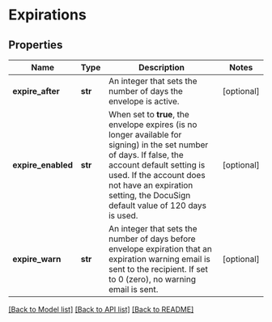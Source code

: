 # Expirations

## Properties
Name | Type | Description | Notes
------------ | ------------- | ------------- | -------------
**expire_after** | **str** | An integer that sets the number of days the envelope is active. | [optional] 
**expire_enabled** | **str** | When set to **true**, the envelope expires (is no longer available for signing) in the set number of days. If false, the account default setting is used. If the account does not have an expiration setting, the DocuSign default value of 120 days is used. | [optional] 
**expire_warn** | **str** | An integer that sets the number of days before envelope expiration that an expiration warning email is sent to the recipient. If set to 0 (zero), no warning email is sent. | [optional] 

[[Back to Model list]](../README.md#documentation-for-models) [[Back to API list]](../README.md#documentation-for-api-endpoints) [[Back to README]](../README.md)


